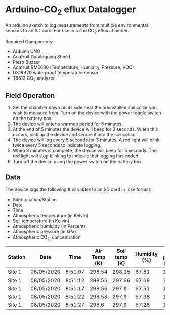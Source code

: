 # Arduino-CO<sub>2</sub> eflux Datalogger
An arduino sketch to log measurements from multiple environmental sensors to an SD card. For use in a soil CO<sub>2</sub> eflux chamber. 

Required Components:
- Arduino UNO
- Adafruit Datalogging Shield 
- Piezo Buzzer
- Adafruit BME680 (Temperature, Humidity, Pressure, VOC)
- DS18B20 waterproof temperature sensor
- T6613 CO<sub>2</sub> analyzer  

## Field Operation
1. Set the chamber down on its side near the preinstalled soil collar you wish to measure from. Turn on the device with the power toggle switch on the battery box.  
2. The device will enter a warmup period for 5 minutes. 
3. At the end of 5 minutes the device will beep for 3 seconds. When this occurs, pick up the device and secure it into the soil collar. 
4. The device will log every 5 seconds for 3 minutes. A red light will blink twice every 5 seconds to indicate logging. 
5. When 3 minutes is complete, the device will beep for 5 seconds. The red light will stop blinking to indicate that logging has ended. 
6. Turn off the device using the power switch on the battery box.  

## Data 
The device logs the following 8 variables to an SD card in .csv format: 
- Site/Location/Station
- Date
- Time
- Atmospheric temperature (in Kelvin)
- Soil temperature (in Kelvin)
- Atmospheric humididy (in Percent)
- Atmospheric pressure (in kPa)
- Atmospheric CO<sub>2,</sub> concentration

Station | Date | Time | Air Temp (K) | Soil temp (K) | Humidity (%) | Air press (kPa) | CO2 (ppm) |
---|---|---|---|---|---|---|---|
Site 1 | 08/05/2020 | 8:51:07 | 298.54 | 298.15 | 67.81 | 100.3 | 380
Site 1 | 08/05/2020	| 8:51:12 |	298.55 | 297.96 | 67.69 | 100.3 | 380
Site 1 | 08/05/2020	| 8:51:17 |	298.56 | 297.9 | 67.51 | 100.3 | 381
Site 1 | 08/05/2020	| 8:51:22 |	298.58 | 297.9 | 67.38 | 100.3 | 381
Site 1 | 08/05/2020	| 8:51:27 |	298.6  | 297.9 | 67.28 | 100.3 | 380




 